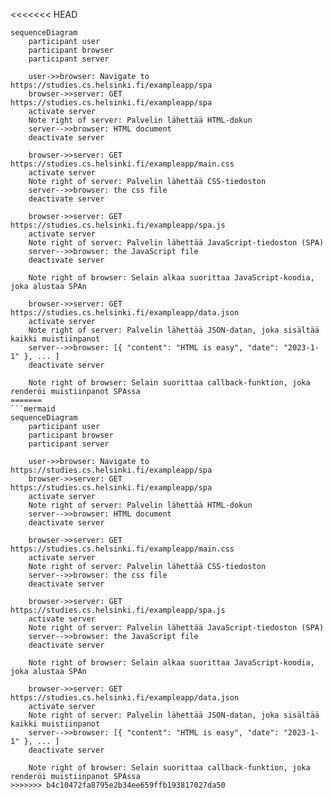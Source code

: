 <<<<<<< HEAD
```mermaid
sequenceDiagram
    participant user
    participant browser
    participant server
    
    user->>browser: Navigate to https://studies.cs.helsinki.fi/exampleapp/spa
    browser->>server: GET https://studies.cs.helsinki.fi/exampleapp/spa
    activate server
    Note right of server: Palvelin lähettää HTML-dokun
    server-->>browser: HTML document
    deactivate server
    
    browser->>server: GET https://studies.cs.helsinki.fi/exampleapp/main.css
    activate server
    Note right of server: Palvelin lähettää CSS-tiedoston
    server-->>browser: the css file
    deactivate server
    
    browser->>server: GET https://studies.cs.helsinki.fi/exampleapp/spa.js
    activate server
    Note right of server: Palvelin lähettää JavaScript-tiedoston (SPA)
    server-->>browser: the JavaScript file
    deactivate server
    
    Note right of browser: Selain alkaa suorittaa JavaScript-koodia, joka alustaa SPAn
    
    browser->>server: GET https://studies.cs.helsinki.fi/exampleapp/data.json
    activate server
    Note right of server: Palvelin lähettää JSON-datan, joka sisältää kaikki muistiinpanot
    server-->>browser: [{ "content": "HTML is easy", "date": "2023-1-1" }, ... ]
    deactivate server

    Note right of browser: Selain suorittaa callback-funktion, joka renderöi muistiinpanot SPAssa
=======
```mermaid
sequenceDiagram
    participant user
    participant browser
    participant server
    
    user->>browser: Navigate to https://studies.cs.helsinki.fi/exampleapp/spa
    browser->>server: GET https://studies.cs.helsinki.fi/exampleapp/spa
    activate server
    Note right of server: Palvelin lähettää HTML-dokun
    server-->>browser: HTML document
    deactivate server
    
    browser->>server: GET https://studies.cs.helsinki.fi/exampleapp/main.css
    activate server
    Note right of server: Palvelin lähettää CSS-tiedoston
    server-->>browser: the css file
    deactivate server
    
    browser->>server: GET https://studies.cs.helsinki.fi/exampleapp/spa.js
    activate server
    Note right of server: Palvelin lähettää JavaScript-tiedoston (SPA)
    server-->>browser: the JavaScript file
    deactivate server
    
    Note right of browser: Selain alkaa suorittaa JavaScript-koodia, joka alustaa SPAn
    
    browser->>server: GET https://studies.cs.helsinki.fi/exampleapp/data.json
    activate server
    Note right of server: Palvelin lähettää JSON-datan, joka sisältää kaikki muistiinpanot
    server-->>browser: [{ "content": "HTML is easy", "date": "2023-1-1" }, ... ]
    deactivate server

    Note right of browser: Selain suorittaa callback-funktion, joka renderöi muistiinpanot SPAssa
>>>>>>> b4c10472fa8795e2b34ee659ffb193817027da50
